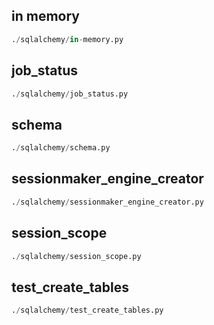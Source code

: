 
## in memory
```python
./sqlalchemy/in-memory.py
```


## job_status
```python
./sqlalchemy/job_status.py
```


## schema
```python
./sqlalchemy/schema.py
```


## sessionmaker_engine_creator
```python
./sqlalchemy/sessionmaker_engine_creator.py
```


## session_scope
```python
./sqlalchemy/session_scope.py
```


## test_create_tables
```python
./sqlalchemy/test_create_tables.py
```

